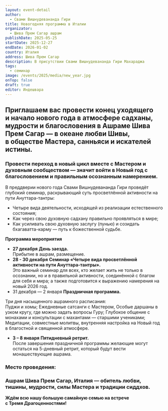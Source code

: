 ```yaml
---
layout: event-detail
author:
  - Свами Вишнудевананда Гири
title: Новогодняя программа в Италии
organizator:
  - Шива Прем Сагар ашрам
publishDate: 2025-05-25
startDate: 2025-12-27
endDate: 2026-01-02
country: Италия
address: Шива Прем Сагар
description: В присутствии Свами Вишнудевананда Гири Махараджа
tags:
  - семинар
image: /events/2025/media/new_year.jpg
onTop: false
draft: true
editor: Индешвара
---
```


## Приглашаем вас провести конец уходящего и начало нового года в атмосфере садханы, мудрости и благословения в Ашраме Шива Прем Сагар — в океане любви Шивы, в обществе Мастера, санньяси и искателей истины.
### Провести переход в новый цикл вместе с Мастером и духовным сообществом — значит войти в Новый год с благословением и правильным осознанным намерением.

В преддверии нового года Свами Вишнудевананда Гири проведёт глубокий семинар, раскрывающий суть просветлённой активности на пути Ануттара-тантры:

- Четыре вида деятельности, исходящей из реализации естественного состояния;
- Как через свою духовную садхану правильно проявляться в мире;
- Как усиливать свою духовную заслугу (пунью) и созидать бхагаватта-карму — путь к божественной судьбе.

**Программа мероприятия**

- **27 декабря**
**День заезда.**  
Прибытие в ашрам, размещение.
- **28 - 30 декабря**
**Семинар «Четыре вида просветлённой активности на пути Ануттара-тантры».**  
Это важный семинар для всех, кто желает жить не только в осознании, но и в правильной активности, соединённой с благом для себя и мира; а также подготовится к выражению намерения на новый 2026 год.
- 31 декабря — 2 января
**Праздничная программа.**  

Три дня насыщенного ашрамного расписания:  
	Пуджи и хомы;
	Ежедневные сатсанги с Мастером,
	Особые даршаны в узком кругу, где можно задать вопросы Гуру;
	Глубокое общение с монахами и консультации с махантами — старшими учениками;
	Медитации, совместные молитвы, внутренняя настройка на Новый год в благостной и священной атмосфере.

- **3 – 8 января**
**Пятидневный ретрит.**  
После завершения праздничной программы желающие могут остаться на 5-дневный ретрит, который будут вести монашествующие ашрама.

### Место проведения:  
### Ашрам Шива Прем Сагар, Италия — обитель любви, тишины, мудрости, силы Мастера и традиции сиддхов.

**Ждём всю нашу большую самайную семью на встрече**  
**с Тремя Драгоценностями!**